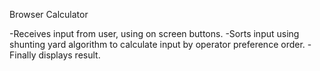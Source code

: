 Browser Calculator 

-Receives input from user, using on screen buttons.
-Sorts input using shunting yard algorithm to calculate input by operator preference order.
-Finally displays result.